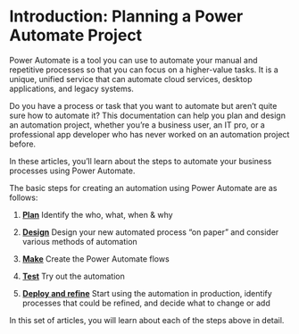 # Introduction: Planning a Power Automate Project

Power Automate is a tool you can use to automate your manual and repetitive
processes so that you can focus on a higher-value tasks. It is a unique, unified
service that can automate cloud services, desktop applications, and legacy
systems.

Do you have a process or task that you want to automate but aren’t quite sure
how to automate it? This documentation can help you plan and design an
automation project, whether you’re a business user, an IT pro, or a professional
app developer who has never worked on an automation project before.

In these articles, you’ll learn about the steps to automate your business
processes using Power Automate.

The basic steps for creating an automation using Power Automate are as follows:

1.  [**Plan**](planning-phase.md) Identify the who, what, when & why

2.  [**Design**](designing-phase.md) Design your new automated process “on paper” and consider
    various methods of automation

3.  [**Make**](making-phase.md) Create the Power Automate flows

4.  [**Test**](testing-phase.md) Try out the automation

5.  [**Deploy and refine**](discoverability.md) Start using the automation in production, identify
    processes that could be refined, and decide what to change or add

In this set of articles, you will learn about each of the steps above in detail.